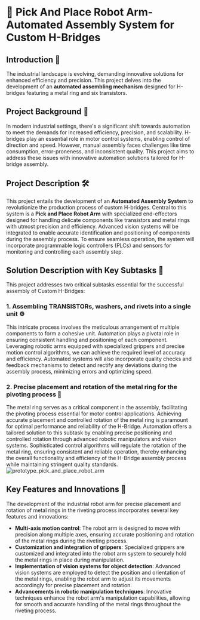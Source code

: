 # 🚀 Pick And Place Robot Arm-Automated Assembly System for Custom H-Bridges

## Introduction 🌟
The industrial landscape is evolving, demanding innovative solutions for enhanced efficiency and precision. This project delves into the development of an **automated assembling mechanism** designed for H-bridges featuring a metal ring and six transistors.

## Project Background 🔧
In modern industrial settings, there's a significant shift towards automation to meet the demands for increased efficiency, precision, and scalability. H-bridges play an essential role in motor control systems, enabling control of direction and speed. However, manual assembly faces challenges like time consumption, error-proneness, and inconsistent quality. This project aims to address these issues with innovative automation solutions tailored for H-bridge assembly.

## Project Description 🛠️
This project entails the development of an **Automated Assembly System** to revolutionize the production process of custom H-bridges. Central to this system is a **Pick and Place Robot Arm** with specialized end-effectors designed for handling delicate components like transistors and metal rings with utmost precision and efficiency. Advanced vision systems will be integrated to enable accurate identification and positioning of components during the assembly process. To ensure seamless operation, the system will incorporate programmable logic controllers (PLCs) and sensors for monitoring and controlling each assembly step.

## Solution Description with Key Subtasks 🔑
This project addresses two critical subtasks essential for the successful assembly of Custom H-Bridges:

### 1. Assembling TRANSISTORs, washers, and rivets into a single unit ⚙️
This intricate process involves the meticulous arrangement of multiple components to form a cohesive unit. Automation plays a pivotal role in ensuring consistent handling and positioning of each component. Leveraging robotic arms equipped with specialized grippers and precise motion control algorithms, we can achieve the required level of accuracy and efficiency. Automated systems will also incorporate quality checks and feedback mechanisms to detect and rectify any deviations during the assembly process, minimizing errors and optimizing speed.

### 2. Precise placement and rotation of the metal ring for the pivoting process 🔄
The metal ring serves as a critical component in the assembly, facilitating the pivoting process essential for motor control applications. Achieving accurate placement and controlled rotation of the metal ring is paramount for optimal performance and reliability of the H-Bridge. Automation offers a tailored solution to this subtask by enabling precise positioning and controlled rotation through advanced robotic manipulators and vision systems. Sophisticated control algorithms will regulate the rotation of the metal ring, ensuring consistent and reliable operation, thereby enhancing the overall functionality and efficiency of the H-Bridge assembly process while maintaining stringent quality standards.
![prototype_pick_and_place_robot_arm](https://github.com/user-attachments/assets/18a78e7f-5d16-400b-9b8f-483d123a3204)


## Key Features and Innovations 🌟
The development of the industrial robot arm for precise placement and rotation of metal rings in the riveting process incorporates several key features and innovations:

- **Multi-axis motion control**: The robot arm is designed to move with precision along multiple axes, ensuring accurate positioning and rotation of the metal rings during the riveting process.
- **Customization and integration of grippers**: Specialized grippers are customized and integrated into the robot arm system to securely hold the metal rings in place during manipulation.
- **Implementation of vision systems for object detection**: Advanced vision systems are employed to detect the position and orientation of the metal rings, enabling the robot arm to adjust its movements accordingly for precise placement and rotation.
- **Advancements in robotic manipulation techniques**: Innovative techniques enhance the robot arm's manipulation capabilities, allowing for smooth and accurate handling of the metal rings throughout the riveting process.


